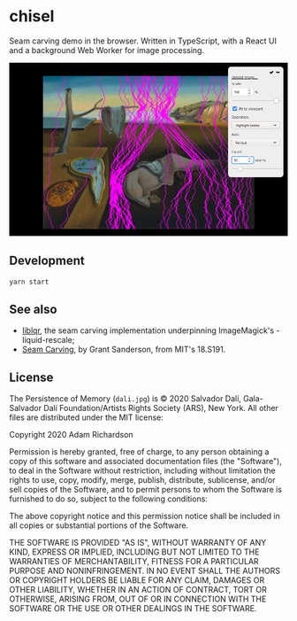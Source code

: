 # chisel

Seam carving demo in the browser. Written in TypeScript, with a React UI and a background Web Worker for image processing.

![Screenshot of chisel](screenshot.png)

## Development

```
yarn start
```

## See also
- [liblqr](https://github.com/carlobaldassi/liblqr/tree/master/lqr), the seam carving implementation underpinning ImageMagick's -liquid-rescale;
- [Seam Carving](https://www.youtube.com/watch?v=rpB6zQNsbQU), by Grant Sanderson, from MIT's 18.S191.

## License

The Persistence of Memory (`dali.jpg`) is © 2020 Salvador Dalí, Gala-Salvador Dalí Foundation/Artists Rights Society (ARS), New York. All other files are distributed under the MIT license:

Copyright 2020 Adam Richardson

Permission is hereby granted, free of charge, to any person obtaining a copy of this software and associated documentation files (the "Software"), to deal in the Software without restriction, including without limitation the rights to use, copy, modify, merge, publish, distribute, sublicense, and/or sell copies of the Software, and to permit persons to whom the Software is furnished to do so, subject to the following conditions:

The above copyright notice and this permission notice shall be included in all copies or substantial portions of the Software.

THE SOFTWARE IS PROVIDED "AS IS", WITHOUT WARRANTY OF ANY KIND, EXPRESS OR IMPLIED, INCLUDING BUT NOT LIMITED TO THE WARRANTIES OF MERCHANTABILITY, FITNESS FOR A PARTICULAR PURPOSE AND NONINFRINGEMENT. IN NO EVENT SHALL THE AUTHORS OR COPYRIGHT HOLDERS BE LIABLE FOR ANY CLAIM, DAMAGES OR OTHER LIABILITY, WHETHER IN AN ACTION OF CONTRACT, TORT OR OTHERWISE, ARISING FROM, OUT OF OR IN CONNECTION WITH THE SOFTWARE OR THE USE OR OTHER DEALINGS IN THE SOFTWARE.